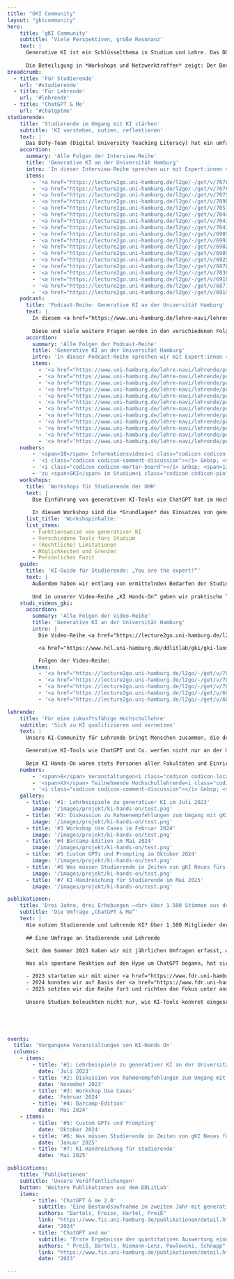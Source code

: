 ```yaml
---
title: "GKI Community"
layout: "gkicommunity"
hero:
    title: 'gKI Community'
    subtitle: 'Viele Perspektiven, große Resonanz'
    text: |
      Generative KI ist ein Schlüsselthema in Studium und Lehre. Das DDLitLab hat ein vielseitiges Angebot für Studierende als auch Lehrende entwickelt, um von neuesten Entwicklungen zu berichten, zur Reflektion und zum Dialog auf Augenhöhe beizutragen. Dabei ist ein großes Netzwerk an der UHH entstanden. Auch an den Leitlinien zur Nutzung von generativer KI hat das Projekt-Team mitgewirkt. Auf dieser Übersichtseite finden Sie einen Überblick über unsere Angebote und Handreichungen. 
      
      Die Beteiligung in *Workshops und Netzwerktreffen* zeigt: Der Bedarf an Austausch, Orientierung und Handlungsfähigkeit im Umgang mit KI ist groß. Mehr als 1.500 Rückmeldungen in unseren Umfragen zur Lebensrealität mit KI an der UHH spiegeln das breite Interesse und den Wunsch nach gemeinsamer Weiterentwicklung.
breadcrumb:
  - title: 'Für Studierende'
    url: '#studierende'
  - title: 'Für Lehrende'
    url: '#lehrende'
  - title: 'ChatGPT & Me'
    url: '#chatgptme'
studierende:
    title: 'Studierende im Umgang mit KI stärken'
    subtitle: 'KI verstehen, nutzen, reflektieren'
    text: |
      Das DUTy-Team (Digital University Teaching Literacy) hat ein umfassendes Angebot ins Leben gerufen, um Studierende über verschiedene Kanäle über generative KI zu informieren und ihnen einen *Austausch* zu diesen Themen ermöglichen. Dazu gehörten ein *regelmäßiger Newsletter*, der auch nach Projektabschluss am <a href="https://www.hul.uni-hamburg.de/" target="_blank">Hamburger Zentrum für Universitäres Lehren und Lernen (HUL)</a> fortgeführt wird, aber auch Handreichungen und ein Workshopangebot. Zudem haben wir die Video-Reihe <a href="https://lecture2go.uni-hamburg.de/l2go/-/get/v/68767" target="_blank">„Generative KI an der Universität Hamburg“</a> veröffentlicht, in denen *Expert:innen der Universität* über vertiefende Themen zu gKI berichten. Die dazugehörige Podcast-Reihe geht noch einmal ausführlicher auf die verschiedenen Themen ein.
    accordion:
      summary: 'Alle Folgen der Interview-Reihe'
      title: 'Generative KI an der Universität Hamburg'
      intro: 'In dieser Interview-Reihe sprechen wir mit Expert:innen von der Universität Hamburg über das Thema generative KI. Folgen der Interview-Reihe:'
      items:
        - '<a href="https://lecture2go.uni-hamburg.de/l2go/-/get/v/70761" target="_blank">Wissenschaftliches Schreiben als Schlüsselkompetenz</a> mit Dr. Jens J. Rogmann'
        - '<a href="https://lecture2go.uni-hamburg.de/l2go/-/get/v/70760" target="_blank">Sinn und Zweck des Studiums in Zeiten von GKI</a> mit Dr. Jens J. Rogmann'
        - '<a href="https://lecture2go.uni-hamburg.de/l2go/-/get/v/70759" target="_blank">Abkürzungen durch GKI - zu welchem Preis?</a> mit Dr. Jens J. Rogmann'
        - '<a href="https://lecture2go.uni-hamburg.de/l2go/-/get/v/70983" target="_blank">"Wie funktioniert eigentlich generative KI?"</a> mit Prof. Dr. Chris Biemann'
        - '<a href="https://lecture2go.uni-hamburg.de/l2go/-/get/v/70519" target="_blank">Lehrende und KI: Anpassungsprozesse im Bildungswesen</a> mit Eric van der Beek'
        - '<a href="https://lecture2go.uni-hamburg.de/l2go/-/get/v/70442" target="_blank">Reflexionsverlust durch KI?</a> mit Eric van der Beek'
        - '<a href="https://lecture2go.uni-hamburg.de/l2go/-/get/v/70437" target="_blank">Das Bildungsverständnis in Zeiten von KI</a> mit Eric van der Beek'
        - '<a href="https://lecture2go.uni-hamburg.de/l2go/-/get/v/70434" target="_blank">Sozialwissenschaftliche Forschung: Geht das auch mit KI?</a> mit Eric van der Beek'
        - '<a href="https://lecture2go.uni-hamburg.de/l2go/-/get/v/69894" target="_blank">UHHGPT - Ein Überblick</a> mit Dr. Stefan Thiemann'
        - '<a href="https://lecture2go.uni-hamburg.de/l2go/-/get/v/69920" target="_blank">Der ethische Umgang mit GKI-Systemen</a> mit Prof. Dr. Judith Simon'
        - '<a href="https://lecture2go.uni-hamburg.de/l2go/-/get/v/69020" target="_blank">Warum es sich lohnt, mit GKI umgehen zu lernen</a> mit Prof. Dr. Tilo Böhmann'
        - '<a href="https://lecture2go.uni-hamburg.de/l2go/-/get/v/69896" target="_blank">GKI-Forschung im Kontext soziotechnischer Systeme</a> mit Prof. Dr. Tilo Böhmann'
        - '<a href="https://lecture2go.uni-hamburg.de/l2go/-/get/v/69250" target="_blank">Orientierungsrahmen GKI an der UHH</a> mit Prof. Dr. Kai-Uwe Schnapp'
        - '<a href="https://lecture2go.uni-hamburg.de/l2go/-/get/v/68767" target="_blank">Studieren in Zeiten von generativer KI</a> mit Prof. Dr. Kai-Uwe Schnapp'
        - '<a href="https://lecture2go.uni-hamburg.de/l2go/-/get/v/70369" target="_blank">"Intellectics: The Science of AI" - Einführung eines neuen M.A. in den Geisteswissenschaften</a> mit Prof. Dr. Ralf Möller'
        - '<a href="https://lecture2go.uni-hamburg.de/l2go/-/get/v/69189" target="_blank">Datenschutz und Urheberrecht bei der Nutzung generativer KI</a> mit Martin Robinius'
        - '<a href="https://lecture2go.uni-hamburg.de/l2go/-/get/v/68770" target="_blank">"Wie wird eigentlich zu generativer KI geforscht?"</a> mit Prof. Dr. Anne Lauscher'
        - '<a href="https://lecture2go.uni-hamburg.de/l2go/-/get/v/69193" target="_blank">Bias und Fairness: Wie beeinflussen Stereotype generative KI?</a> mit Prof. Dr. Anne Lauscher'
    podcast:
      title: 'Podcast-Reihe: Generative KI an der Universität Hamburg'
      text: |
        In diesem <a href="https://www.uni-hamburg.de/lehre-navi/lehrende/podcast-gki.html" target="_blank">Podcast</a> sprechen wir mit *Expert:innen von der Universität Hamburg* über das Thema generative KI. Wir, das sind Mareike Bartels und Jennifer Preiß vom DUTy-Team des DDLitLab. In unseren Gesprächen versuchen wir offene Fragen zum Thema generative KI in Studium und Lehre zu beantworten: Wie *funktioniert* das? Was *darf* man? Welche *Limitationen* gibt es? Warum soll ich mich damit *beschäftigen*? 
        
        Diese und viele weitere Fragen werden in den verschiedenen Folgen mit unterschiedlichen Ansprechpartner:innen thematisiert. Und alle erzählen dabei auch ein bisschen über sich und ihre Aufgaben und Forschungsgebiete an der Universität Hamburg.
      accordion:
        summary: 'Alle Folgen der Podcast-Reihe'
        title: 'Generative KI an der Universität Hamburg'
        intro: 'In dieser Podcast-Reihe sprechen wir mit Expert:innen von der Universität Hamburg über das Thema generative KI. Folgen der Podcast-Reihe:'
        items:
          - '<a href="https://www.uni-hamburg.de/lehre-navi/lehrende/podcast-gki/episode-12-gw-studis-notebooklm.html" target="_blank">&#35;12: KI-generierte Podcasts und die Zukunft geisteswissenschaftlicher Berufe &#35;StudiSpecial</a>: Hedi, Pui und Tanja testen, wie gut NotebookLM darin ist, eine Podcast-Folge aus Forschungsergebnissen zu generieren und diskutieren das Ergebnis (35...)'
          - '<a href="https://www.uni-hamburg.de/lehre-navi/lehrende/podcast-gki/episode-11-literaturwissenschaft-studis.html" target="_blank">&#35;11: KI in der Literaturwissenschaft &#35;StudiSpecial</a>: Pia, Nadia, Gerrit und Helen untersuchen, wie Tools wie ChatGPT und ChatPDF das Studium der Literaturwissenschaft unterstützen können (28 Min.).'
          - '<a href="https://www.uni-hamburg.de/lehre-navi/lehrende/podcast-gki/episode-reinmann.html" target="_blank">&#35;10: Lehren und Lernen im KI-Zeitalter mit Gabi Reinmann</a>: Wir sprechen mit Gabi Reinmann über den bewussten Umgang mit KI und die Bedeutung von Werten und Kompetenzen (22 Min).'
          - '<a href="https://www.uni-hamburg.de/lehre-navi/lehrende/podcast-gki/episode-rogmann.html" target="_blank">#9: KI, Studium und kritisches Denken mit Jens Rogmann</a>: Wir sprechen mit Jens Rogmann über den sinnvollen Einsatz von GKI und ihre Rolle in der Hochschulbildung. (40 Min.)'
          - '<a href="https://www.uni-hamburg.de/lehre-navi/lehrende/podcast-gki/episode-biemann.html" target="_blank">#8: Funktionsweise generativer KI-Tools mit Chris Biemann</a>: Wir sprechen mit Chris Biemann über die technische Funktionsweise generativer KI – und wofür man sie besser nicht nutzen sollte. (33 Min.)'
          - '<a href="https://www.uni-hamburg.de/lehre-navi/lehrende/podcast-gki/episode-beek.html" target="_blank">#7: Bildungswissenschaftliche Perspektiven mit Eric van der Beek</a>: Wir sprechen mit Eric van der Beek über bildungswissenschaftliche Perspektiven auf GKI sowie mögliche Auswirkungen auf Lehre und Forschung. (49 Min.)'
          - '<a href="https://www.uni-hamburg.de/lehre-navi/lehrende/podcast-gki/episode-moeller.html" target="_blank">#6: Philosophische Perspektiven und GKI-Studium an der GW-Fakultät mit Ralf Möller</a>: Wir sprechen mit Ralf Möller über KI aus philosophisch-technischer Perspektive und den neuen Studiengang "Intellectics: The Science of AI". (97 Min.)'
          - '<a href="https://www.uni-hamburg.de/lehre-navi/lehrende/podcast-gki/episode-lauscher.html" target="_blank">#5: Bias, Fairness und GKI mit Prof. Dr. Anne Lauscher</a>: Wir sprechen mit Anne Lauscher (Prof. für Data Science) über ihre Forschung zu effektiver und inklusiver Kommunikation mit Chatbots. (26 Min.)'
          - '<a href="https://www.uni-hamburg.de/lehre-navi/lehrende/podcast-gki/episode-boehmann.html" target="_blank">#4: GKI an der UHH mit Prof. Dr. Tilo Böhmann</a>: Wir sprechen mit Tilo Böhmann (Vizepräsident für Forschung) über die seine Erwartungen von der Zukunft mit GKI an der Universität. (42 Min.)'
          - '<a href="https://www.uni-hamburg.de/lehre-navi/lehrende/podcast-gki/episode-thiemann.html" target="_blank">#3: UHHGPT mit Dr. Stefan Thiemann</a>: Wir sprechen mit Stefan Thiemann über UHHGPT: Was steckt dahinter, wie funktioniert es und welche Vorteile bietet es? (78 Min.)'
          - '<a href="https://www.uni-hamburg.de/lehre-navi/lehrende/podcast-gki/episode-robinius.html" target="_blank">#2: Rechtliche Fragen mit Martin Robinius</a>: Wir sprechen mit Martin Robinius über alles, was man beim Umgang mit generativer KI aus rechtlicher Perspektive beachten muss. (39 Min.)'
          - '<a href="https://www.uni-hamburg.de/lehre-navi/lehrende/podcast-gki/episode-simon.html" target="_blank">#1: Ethik und GKI mit Prof. Dr. Judith Simon</a>: Wir sprechen mit Judith Simon, Professorin für Ethics in IT, über ethische Fragen, die sich bei der Nutzung von generativer KI stellen.'
    numbers:
        - '<span>18</span> Informationsvideos<i class="codicon codicon-device-camera-video"></i>'
        - '<i class="codicon codicon-comment-discussion"></i> &nbsp; <span>XX</span> durchgeführte Workshops'
        - '<i class="codicon codicon-mortar-board"></i> &nbsp; <span>12</span> Podcast-Folgen mit Expert:innen der <span>UHH</span>'
        - 'zu <span>GKI</span> im Studium<i class="codicon codicon-pin"></i>'
    workshops:
      title: 'Workshops für Studierende der UHH'
      text: |
        Die Einführung von generativen KI-Tools wie ChatGPT hat im Hochschulkontext zu einer großen Verunsicherung geführt. Viele Studierende nutzen die Tools bislang gar nicht, manche sind unsicher, was erlaubt ist und andere nutzen sie womöglich bereits intensiv für das Studium, ohne genau über Funktionsweise und Grenzen informiert zu sein.
        
        In diesem Workshop sind die *Grundlagen* des Einsatzes von generativer KI im Studiumskontext das Thema. Gemeinsam betrachten wir verschiedene Tools hinsichtlich ihrer Funktionsweise, Möglichkeiten und Grenzen. Ziel ist es, dass die Teilnehmenden anschließend für sich geklärt haben, ob und wie sie generative KI in ihrem Studium einsetzen wollen – und dadurch auch *andere Studierende* in dieser Entscheidung begleiten können. Dafür basiert ein großer Teil des Workshops auf Austausch unter den Teilnehmenden, weshalb er sich an Anfänger:innen, aber auch an erfahrenere gKI-Nutzende richtet.
      list_title: 'Workshopinhalte:'
      list_items:
        - Funktionsweise von generativer KI
        - Verschiedene Tools fürs Studium
        - (Rechtliche) Limitationen
        - Möglichkeiten und Grenzen
        - Persönliches Fazit
    guide:
      title: 'KI-Guide für Studierende: „You are the expert!“'
      text: |
        Außerdem haben wir entlang von ermittelnden Bedarfen der Studierenden eine Handreichung erstellt, in der auf nur zwei Seiten die *wichtigsten DO‘s and DON‘Ts*, aber auch wesentliche Funktionsweisen von KI und ihrem Einsatz im Studium zusammengefasst sind. Der Guide wurde im Herbst 2025 veröffentlicht. 
        
        Und in unserer Video-Reihe „KI Hands-On“ geben wir praktische Tipps zur *konkreten Nutzung* mit gKI-Tools im Studium und für die eigene Hausarbeit.
    studi_videos_gki:
      accordion:
        summary: 'Alle Folgen der Video-Reihe'
        title: 'Generative KI an der Universität Hamburg'
        intro: |
          Die Video-Reihe <a href="https://lecture2go.uni-hamburg.de/l2go/-/get/l/7489" target="_blank">„Mit KI zur Hausarbeit“</a> wurde von Studierenden im Rahmen des Seminars „Studieren mit KI – Studieren trotz KI?!“ an der Fakultät für Geisteswissenschaften im Wintersemester 2024/25 erstellt.

          <a href="https://www.hcl.uni-hamburg.de/ddlitlab/gki/gki-landing-page.html" target="_bank">Mehr</a> zur Nutzung generativer KI im Studium an der UHH.

          Folgen der Video-Reihe:
        items:
          - '<a href="https://lecture2go.uni-hamburg.de/l2go/-/get/v/70992" target="_blank">Mit KI zur Hausarbeit III – Überarbeitungsphase mit DeepL Write</a>'
          - '<a href="https://lecture2go.uni-hamburg.de/l2go/-/get/v/70990" target="_blank">Mit KI zur Hausarbeit II: Quellen finden mit Semantic Scholar & Consensus</a>'
          - '<a href="https://lecture2go.uni-hamburg.de/l2go/-/get/v/70989" target="_blank">Mit KI zur Hausarbeit I: Themenfindung mit Perplexity</a>'
          - '<a href="https://lecture2go.uni-hamburg.de/l2go/-/get/v/68769" target="_blank">ResearchRabbit.ai</a>'
          - '<a href="https://lecture2go.uni-hamburg.de/l2go/-/get/v/68772" target="_blank">GoblinTools.ai</a>'

lehrende:
    title: 'Für eine zukunftsfähige Hochschullehre'
    subtitle: 'Sich zu KI qualifizieren und vernetzen'
    text: |
      Unsere KI-Community für Lehrende bringt Menschen zusammen, die den digitalen Wandel aktiv mitgestalten. In Workshops und Netzwerktreffen stehen praktische Fragen, konkrete Tools und der offene Austausch im Mittelpunkt.

      Generative KI-Tools wie ChatGPT und Co. werfen nicht nur an der Universität Hamburg viele Fragen auf – von grundlegenden Zielen der Hochschulbildung über *neue praktische Gestaltungsmöglichkeiten* der eigenen Lehre bis hin zu konkreten prüfungsrechtlichen Aspekten. Unsere Veranstaltungsreihe und *Community of Practice* „KI Hands-On“ nimmt genau solche Aspekte in den Blick. 
      
      Beim KI Hands-On waren stets Personen aller Fakultäten und Einrichtungen willkommen. Die Veranstaltung profitierte vom *interdisziplinärem Austausch* und erfreute sich stets über eine große Teilnehmendenzahlen. Entstanden ist auch eine *Mailingliste* mit über 185 eingetragenen, interessierten Lehrpersonen aus der UHH, die regelmäßig über Veranstaltungen informiert werden.
    numbers:
        - '<span>8</span> Veranstaltungen<i class="codicon codicon-location"></i>'
        - '<span>XX</span> Teilnehmende Hochschullehrende<i class="codicon codicon-mortar-board"></i>'
        - '<i class="codicon codicon-comment-discussion"></i> &nbsp; <span>Interdisziplinärer</span> Austausch'
    gallery:
      - title: '#1: Lehrbeispiele zu generativer KI im Juli 2023'
        image: '/images/projekt/ki-hands-on/test.png'
      - title: '#2: Diskussion zu Rahmenempfehlungen zum Umgang mit gKI-Systemen im November 2023'
        image: '/images/projekt/ki-hands-on/test.png'
      - title: '#3 Workshop Use Cases im Februar 2024'
        image: '/images/projekt/ki-hands-on/test.png'
      - title: '#4 Barcamp-Edition im Mai 2024'
        image: '/images/projekt/ki-hands-on/test.png'
      - title: '#5 Custom GPTs und Prompting im Oktober 2024'
        image: '/images/projekt/ki-hands-on/test.png'
      - title: '#6 Was müssen Studierende in Zeiten von gKI Neues fürs Studium lernen? im Januar 2025'
        image: '/images/projekt/ki-hands-on/test.png'
      - title: '#7 KI-Handreichung für Studierende im Mai 2025'
        image: '/images/projekt/ki-hands-on/test.png'

publikationen:
    title: 'Drei Jahre, drei Erhebungen –<br> über 1.500 Stimmen aus der UHH'
    subtitle: 'Die Umfrage „ChatGPT & Me“'
    text: |
      Wie nutzen Studierende und Lehrende KI? Über 1.500 Mitglieder der UHH haben ihre Perspektive auf KI geteilt –die Grundlage für bedarfsgerechte Angebote. Wie verändert generative KI den Hochschulalltag?
      
      ## Eine Umfrage an Studierende und Lehrende

      Seit dem Sommer 2023 haben wir mit jährlichen Umfragen erfasst, wie Studierende und Lehrende der Universität Hamburg generative KI im Studium und in der Lehre nutzen – und welche Herausforderungen ihnen dabei begegnen. Die Ergebnisse bilden eine *zentrale Grundlage* für die Entwicklung bedarfsgerechter Unterstützungsangebote an der UHH. 
      
      Was als spontane Reaktion auf den Hype um ChatGPT begann, hat sich zu einem *festen Baustein* unserer hochschulischen Beobachtungspraxis entwickelt:

      - 2023 starteten wir mit einer <a href="https://www.fdr.uni-hamburg.de/record/13403" target="_blank">ersten explorativen Befragung</a> – die Resonanz war überwältigend.
      - 2024 konnten wir auf Basis der <a href="https://www.fdr.uni-hamburg.de/record/15968" target="_blank">zweiten Erhebung</a> bereits Entwicklungstendenzen sichtbar machen und erste Vergleichszahlen zu anderen Hochschulen einordnen.
      - 2025 setzten wir die Reihe fort und richten den Fokus unter anderem auf die Nutzung von UHHGPT, der datenschutzkonformen ChatGPT-Version für alle Uniangehörigen.
      
      Unsere Studien beleuchten nicht nur, wie KI-Tools konkret eingesetzt werden, sondern auch, welche *Fragen, Unsicherheiten und Haltungsdilemmata* damit einhergehen. Das Ziel: Ein datenbasierter Einblick in die Lebensrealität von Studierenden und Lehrenden – als Ausgangspunkt für Reflexion, Gestaltung und hochschuldidaktische Entwicklung. Die Ergebnisse der ersten beiden Erhebungen wurden in mehreren wissenschaftlichen Publikationen aufgearbeitet.





events:
  title: 'Vergangene Veranstaltungen von KI-Hands On'
  columns:
    - items:
        - title: '#1: Lehrbeispiele zu generativer KI an der Universität Hamburg'
          date: 'Juli 2023'
        - title: '#2: Diskussion von Rahmenempfehlungen zum Umgang mit gKI-Systemen an der UHH'
          date: 'November 2023'
        - title: '#3: Workshop Use Cases'
          date: 'Februar 2024'
        - title: '#4: Barcamp-Edition'
          date: 'Mai 2024'
    - items:
        - title: '#5: Custom GPTs und Prompting'
          date: 'Oktober 2024'
        - title: '#6: Was müssen Studierende in Zeiten von gKI Neues fürs Studium lernen?'
          date: 'Januar 2025'
        - title: '#7: KI-Handreichung für Studierende'
          date: 'Mai 2025'

publications:
    title: 'Publikationen'
    subtitle: 'Unsere Veröffentlichungen'
    button: 'Weitere Publikationen aus dem DDLitLab'
    items:
        - title: 'ChatGPT & me 2.0' 
          subtitle: 'Eine Bestandsaufnahme im zweiten Jahr mit generativer KI an der Uni Hamburg' 
          authors: "Bartels, Freise, Hartel, Preiß" 
          link: "https://www.fis.uni-hamburg.de/publikationen/detail.html?id=c697518b-6089-4e7b-b6cd-3268f4054195" 
          date: "2024"
        - title: 'ChatGPT and me'
          subtitle: 'Erste Ergebnisse der quantitativen Auswertung einer Umfrage über die Lebensrealität mit generativer KI an der Universität Hamburg'
          authors: " Preiß, Bartels, Niemann-Lenz, Pawlowski, Schnapp"
          link: "https://www.fis.uni-hamburg.de/publikationen/detail.html?id=2f9b3671-1e45-428c-813c-c5d818d27516"
          date: "2023"

---
```

